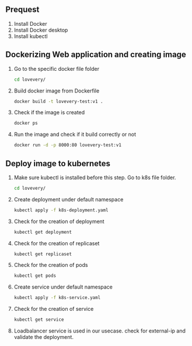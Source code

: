 ## Prequest
1. Install Docker
2. Install Docker desktop
3. Install kubectl

## Dockerizing Web application and creating image
1. Go to the specific docker file folder
    ```bash
    cd lovevery/
2. Build docker image from Dockerfile
    ```bash
    docker build -t lovevery-test:v1 . 
3. Check if the image is created 
    ```bash
    docker ps 
4. Run the image and check if it build correctly or not
    ```bash
    docker run -d -p 8000:80 lovevery-test:v1

## Deploy image to kubernetes
1. Make sure kubectl is installed before this step. Go to k8s file folder.
    ```bash
    cd lovevery/
2. Create deployment under default namespace
    ```bash
    kubectl apply -f k8s-deployment.yaml
3. Check for the creation of deployment 
    ```bash
    kubectl get deployment 
4. Check for the creation of replicaset
    ```bash
    kubectl get replicaset 
5. Check for the creation of pods
    ```bash
    kubectl get pods
6. Create service under default namespace
    ```bash
    kubectl apply -f k8s-service.yaml
7. Check for the creation of service
    ```bash
    kubectl get service
8. Loadbalancer service is used in our usecase. check for  external-ip and validate the deployment.
